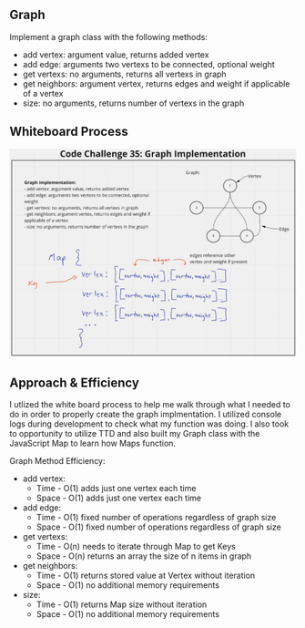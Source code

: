 ## Graph
<!-- Description of the challenge -->
Implement a graph class with the following methods:
- add vertex: argument value, returns added vertex
- add edge: arguments two vertexs to be connected, optional weight
- get vertexs: no arguments, returns all vertexs in graph
- get neighbors: argument vertex, returns edges and weight if applicable of a vertex 
- size: no arguments, returns number of vertexs in the graph

## Whiteboard Process
<!-- Embedded whiteboard image -->
![whiteboard img](./graph.png)

## Approach & Efficiency
<!-- What approach did you take? Discuss Why. What is the Big O space/time for this approach? -->
I utlized the white board process to help me walk through what I needed to do in order to properly create the graph implmentation. I utilized console logs during development to check what my function was doing. I also took to opportunity to utilize TTD and also built my Graph class with the JavaScript Map to learn how Maps function.

Graph Method Efficiency:
- add vertex:
  - Time - O(1) adds just one vertex each time
  - Space - O(1) adds just one vertex each time
- add edge:
  - Time - O(1) fixed number of operations regardless of graph size
  - Space - O(1) fixed number of operations regardless of graph size
- get vertexs:
  - Time - O(n) needs to iterate through Map to get Keys
  - Space - O(n) returns an array the size of n items in graph
- get neighbors:
  - Time - O(1) returns stored value at Vertex without iteration
  - Space - O(1) no additional memory requirements
- size:
  - Time - O(1) returns Map size without iteration
  - Space - O(1) no additional memory requirements